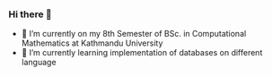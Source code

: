 ### Hi there 👋
- 🔭 I’m currently on my 8th Semester of BSc. in Computational Mathematics at Kathmandu University
- 🌱 I’m currently learning implementation of databases on different language

